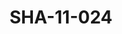 ---
pid: SHA-11-024
title: SHA-11-024
language: en
collection: Sharhabil Ahmed
original_label: 
rights: Sharhabil Ahmed
location_of_original: Sharhabil Ahmed
photographer_or_studio: 
scanned_from: photograph 16.6 by 22.4
_date: 18/3/1966
location: Ethiopia, Bashuftu Military Airport
description: Reception of Harambe band at airport
additional_notes: 
permission_display: 'yes'
on_server: 'no'
on_website: 'no'
permalink: /photopages/en/SHA-11-024.html
layout: photo-page
---